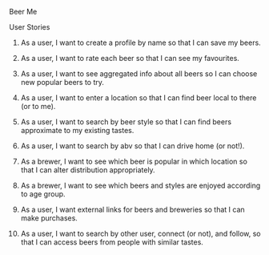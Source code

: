 Beer Me

User Stories

1. As a user, I want to create a profile by name so that I can save my beers.

2. As a user, I want to rate each beer so that I can see my favourites.

3. As a user, I want to see aggregated info about all beers so I can choose new popular beers to try.

4. As a user, I want to enter a location so that I can find beer local to there (or to me).

5. As a user, I want to search by beer style so that I can find beers approximate to my existing tastes.

6. As a user, I want to search by abv so that I can drive home (or not!).

7. As a brewer, I want to see which beer is popular in which location so that I can alter distribution appropriately.

8. As a brewer, I want to see which beers and styles are enjoyed according to age group.

9. As a user, I want external links for beers and breweries so that I can make purchases.

10. As a user, I want to search by other user, connect (or not), and follow, so that I can access beers from people with similar tastes.
